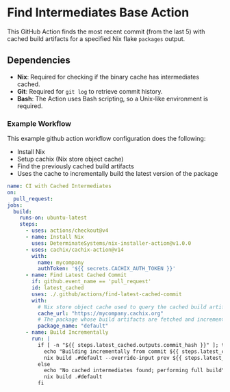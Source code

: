 # Find Intermediates Base Action

This GitHub Action finds the most recent commit (from the last 5) with cached build artifacts for a specified Nix flake `packages` output.

## Dependencies

- **Nix**: Required for checking if the binary cache has intermediates cached.
- **Git**: Required for `git log` to retrieve commit history.
- **Bash**: The Action uses Bash scripting, so a Unix-like environment is required.


### Example Workflow

This example github action workflow configuration does the following:
- Install Nix
- Setup cachix (Nix store object cache)
- Find the previously cached build artifacts
- Uses the cache to incrementally build the latest version of the package

```yaml
name: CI with Cached Intermediates
on:
  pull_request:
jobs:
  build:
    runs-on: ubuntu-latest
    steps:
      - uses: actions/checkout@v4
      - name: Install Nix
        uses: DeterminateSystems/nix-installer-action@v1.0.0
      - uses: cachix/cachix-action@v14
        with:
          name: mycompany
          authToken: '${{ secrets.CACHIX_AUTH_TOKEN }}'
      - name: Find Latest Cached Commit
        if: github.event_name == 'pull_request'
        id: latest_cached
        uses: ./.github/actions/find-latest-cached-commit
        with:
          # Nix store object cache used to query the cached build artifacts
          cache_url: "https://mycompany.cachix.org"
          # The package whose build artifacts are fetched and incremented on in the latest revision of the project
          package_name: "default"
      - name: Build Incrementally
        run: |
          if [ -n "${{ steps.latest_cached.outputs.commit_hash }}" ]; then
            echo "Building incrementally from commit ${{ steps.latest_cached.outputs.commit_hash }}"
            nix build .#default --override-input prev ${{ steps.latest_cached.outputs.flake_ref }}
          else
            echo "No cached intermediates found; performing full build"
            nix build .#default
          fi

